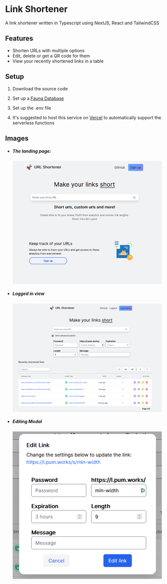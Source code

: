 # Link Shortener

A link shortener written in Typescript using NextJS, React and TailwindCSS

## Features

- Shorten URLs with multiple options
- Edit, delete or get a QR code for them
- View your recently shortened links in a table

## Setup

1. Download the source code

2. Set up a [Fauna Database](https://fauna.com/)


4. Set up the .env file

5. It's suggested to host this service on [Vercel](https://vercel.com/) to automatically support the serverless functions

## Images

- ##### The landing page: 

  ![landing page](./img/Landingpage.png)

- ##### Logged in view 

  ![logged in view](./img/loggedIn.png)

- ##### Editing Modal

  ![editing modal](./img/editingModal.png)
